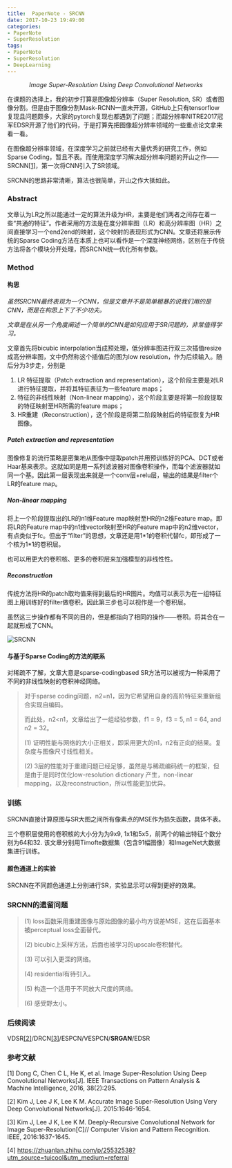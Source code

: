 ```yaml
---
title:  PaperNote - SRCNN
date: 2017-10-23 19:49:00
categories:
- PaperNote
- SuperResolution
tags:
- PaperNote
- SuperResolution
- DeepLearning
---
```


<center><i>Image Super-Resolution Using Deep Convolutional Networks</i></center>

<!-- more -->

在课题的选择上，我的初步打算是图像超分辨率（Super Resolution, SR）或者图像分割。但是由于图像分割Mask-RCNN一直未开源，GitHub上只有tensorflow复现且问题颇多，大家的pytorch复现也都遇到了问题；而超分辨率NITRE2017冠军EDSR开源了他们的代码，于是打算先把图像超分辨率领域的一些重点论文拿来看一看。

在图像超分辨率领域，在深度学习之前就已经有大量优秀的研究工作，例如Sparse Coding，暂且不表。而使用深度学习解决超分辨率问题的开山之作——SRCNN[[1]](https://arxiv.org/abs/1501.00092)，第一次将CNN引入了SR领域。

SRCNN的思路非常清晰，算法也很简单，开山之作大抵如此。

### Abstract

文章认为LR之所以能通过一定的算法升级为HR，主要是他们两者之间存在着一些“共通的特征”。作者采用的方法是在度分辨率图（LR）和高分辨率图（HR）之间直接学习一个end2end的映射，这个映射的表现形式为CNN。文章还将展示传统的Sparse Coding方法在本质上也可以看作是一个深度神经网络，区别在于传统方法将各个模块分开处理，而SRCNN统一优化所有参数。

### Method

#### 构思

*虽然SRCNN最终表现为一个CNN，但是文章并不是简单粗暴的说我们用的是CNN，而是在构思上下了不少功夫。*

*文章是在从另一个角度阐述一个简单的CNN是如何应用于SR问题的，非常值得学习。*

文章首先将bicubic interpolation当成预处理，低分辨率图进行双三次插值resize成高分辨率图，文中仍然称这个插值后的图为low resolution，作为后续输入。随后分为3步走，分别是

1. LR 特征提取（Patch extraction and representation），这个阶段主要是对LR进行特征提取，并将其特征表征为一些feature maps；
2. 特征的非线性映射（Non-linear mapping），这个阶段主要是将第一阶段提取的特征映射至HR所需的feature maps；
3. HR重建（Reconstruction），这个阶段是将第二阶段映射后的特征恢复为HR图像。

##### Patch extraction and representation

图像修复的流行策略是密集地从图像中提取patch并用预训练好的PCA、DCT或者Haar基来表示。这就如同是用一系列滤波器对图像卷积操作，而每个滤波器就如同一个基。因此第一层表现出来就是一个conv层+relu层，输出的结果是filter个LR的feature map。

##### Non-linear mapping

将上一个阶段提取出的LR的n1维Feature map映射至HR的n2维Feature map。即将LR的Feature map中的n1维vector映射至HR的Feature map中的n2维vector，有点类似于fc。但出于“filter”的思想，文章还是用1\*1的卷积代替fc，即形成了一个核为1*1的卷积层。

也可以用更大的卷积核、更多的卷积层来加强模型的非线性性。

##### Reconstruction

传统方法将HR的patch取均值来得到最后的HR图片。均值可以表示为在一组特征图上用训练好的filter做卷积。因此第三步也可以视作是一个卷积层。

虽然这三步操作都有不同的目的，但是都指向了相同的操作——卷积。将其合在一起就形成了CNN。

![SRCNN](https://raw.githubusercontent.com/mengyangniu/images/master/SRCNN-Figure2.png)



#### 与基于Sparse Coding的方法的联系

对稀疏不了解，文章大意是sparse-codingbased SR方法可以被视为一种采用了不同的非线性映射的卷积神经网络。

> 对于sparse coding问题，n2=n1，因为它希望用自身的高阶特征来重新组合实现自编码。
>
> 而此处，n2<n1，文章给出了一组经验参数，f1 = 9，f3 = 5, n1 = 64, and n2 = 32。
>
> (1) 证明性能与网络的大小正相关，即采用更大的n1，n2有正向的结果。复杂度与图像尺寸线性相关。
>
> (2) 3层的性能对于重建问题已经足够，虽然是与稀疏编码统一的框架，但是由于是同时优化low-resolution dictionary 产生，non-linear mapping，以及reconstruction，所以性能更加优异。

### 训练

SRCNN直接计算原图与SR大图之间所有像素点的MSE作为损失函数，具体不表。

三个卷积层使用的卷积核的大小分为为9x9, 1x1和5x5，前两个的输出特征个数分别为64和32. 该文章分别用Timofte数据集（包含91幅图像）和ImageNet大数据集进行训练。

#### 颜色通道上的实验

SRCNN在不同颜色通道上分别进行SR，实验显示可以得到更好的效果。

### SRCNN的遗留问题

> (1) loss函数采用重建图像与原始图像的最小均方误差MSE，这在后面基本被perceptual loss全面替代。
>
> (2) bicubic上采样方法，后面也被学习的upscale卷积替代。 
>
> (3) 可以引入更深的网络。
>
> (4) residential有待引入。
>
> (5) 构造一个适用于不同放大尺度的网络。
>
> (6) 感受野太小。

### 后续阅读

VDSR[[2]](https://arxiv.org/abs/1511.04587)/DRCN[[3]](https://www.baidu.com/link?url=xXHiX7pMXhMwmokIUkPzZp28PoyJ_KfjQuc3eW5s-y_RrhkiAvwYFe-v0oKthyu5&wd=&eqid=88c352e0000224d40000000359ed9831)/ESPCN/VESPCN/**SRGAN**/EDSR



### 参考文献

[1] Dong C, Chen C L, He K, et al. Image Super-Resolution Using Deep Convolutional Networks[J]. IEEE Transactions on Pattern Analysis & Machine Intelligence, 2016, 38(2):295.

[2] Kim J, Lee J K, Lee K M. Accurate Image Super-Resolution Using Very Deep Convolutional Networks[J]. 2015:1646-1654.

[3] Kim J, Lee J K, Lee K M. Deeply-Recursive Convolutional Network for Image Super-Resolution[C]// Computer Vision and Pattern Recognition. IEEE, 2016:1637-1645.

[4] https://zhuanlan.zhihu.com/p/25532538?utm_source=tuicool&utm_medium=referral

